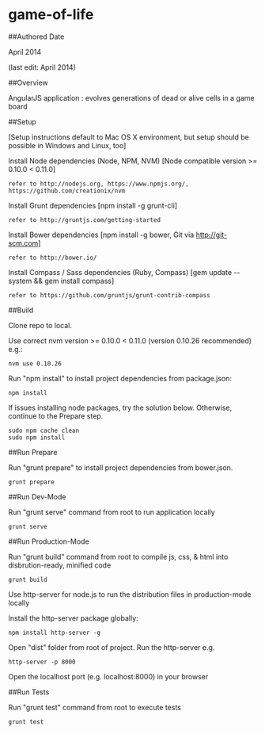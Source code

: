 game-of-life
============

##Authored Date

April 2014

(last edit: April 2014)

##Overview

AngularJS application : evolves generations of dead or alive cells in a game board

##Setup

[Setup instructions default to Mac OS X environment, but setup should be possible in Windows and Linux, too]

Install Node dependencies (Node, NPM, NVM) [Node compatible version >= 0.10.0 < 0.11.0]

```
refer to http://nodejs.org, https://www.npmjs.org/, https://github.com/creationix/nvm
```

Install Grunt dependencies [npm install -g grunt-cli]

```
refer to http://gruntjs.com/getting-started
```

Install Bower dependencies [npm install -g bower, Git via http://git-scm.com]

```
refer to http://bower.io/
```

Install Compass / Sass dependencies (Ruby, Compass) [gem update --system && gem install compass]

```
refer to https://github.com/gruntjs/grunt-contrib-compass
```

##Build

Clone repo to local.

Use correct nvm version >= 0.10.0 < 0.11.0 (version 0.10.26 recommended) e.g.:

```
nvm use 0.10.26
```

Run "npm install" to install project dependencies from package.json:

```
npm install
```

If issues installing node packages, try the solution below. Otherwise, continue to the Prepare step.

```
sudo npm cache clean
sudo npm install
```

##Run Prepare

Run "grunt prepare" to install project dependencies from bower.json.

```
grunt prepare
```

##Run Dev-Mode

Run "grunt serve" command from root to run application locally

```
grunt serve
```

##Run Production-Mode

Run "grunt build" command from root to compile js, css, & html into disbrution-ready, minified code

```
grunt build
```

Use http-server for node.js to run the distribution files in production-mode locally

Install the http-server package globally:

```
npm install http-server -g
```

Open "dist" folder from root of project. Run the http-server e.g.

```
http-server -p 8000
```

Open the localhost port (e.g. localhost:8000) in your browser

##Run Tests

Run "grunt test" command from root to execute tests

```
grunt test
```
